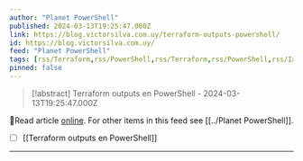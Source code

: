 ```yaml
---
author: "Planet PowerShell"
published: 2024-03-13T19:25:47.000Z
link: https://blog.victorsilva.com.uy/terraform-outputs-powershell/
id: https://blog.victorsilva.com.uy/
feed: "Planet PowerShell"
tags: [rss/Terraform,rss/PowerShell,rss/Terraform,rss/PowerShell,rss/IaC]
pinned: false
---
```

> [!abstract] Terraform outputs en PowerShell - 2024-03-13T19:25:47.000Z

🔗Read article [online](https://blog.victorsilva.com.uy/terraform-outputs-powershell/). For other items in this feed see [[../Planet PowerShell]].

- [ ] [[Terraform outputs en PowerShell]]
- - -

